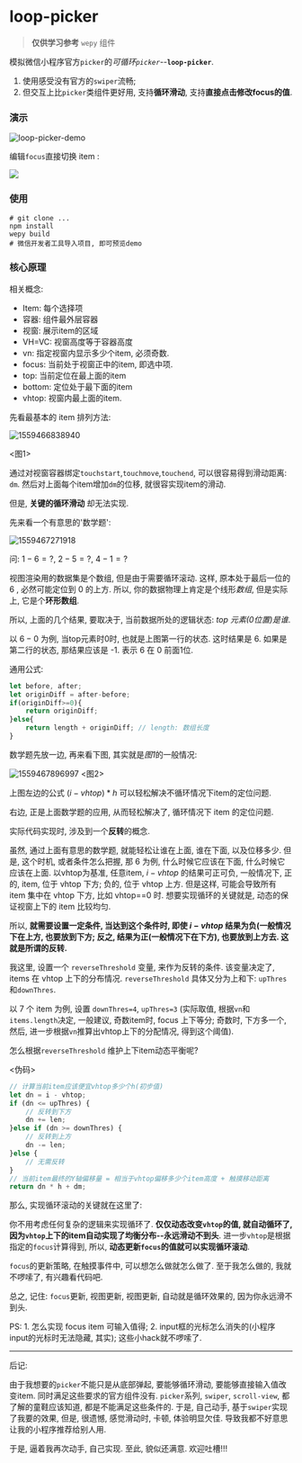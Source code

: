# loop-picker

> **仅供学习参考**
> `wepy` 组件

模拟微信小程序官方`picker`的*可循环`picker`*--**`loop-picker`**.

1. 使用感受没有官方的`swiper`流畅;
2. 但交互上比`picker`类组件更好用, 支持**循环滑动**, 支持**直接点击修改focus的值**.





### 演示

![loop-picker-demo](./assets/loop-picker-demo.gif)



编辑`focus`直接切换 item :

![](./assets/loop-picker-demo-edit.gif)




### 使用

```
# git clone ...
npm install
wepy build
# 微信开发者工具导入项目, 即可预览demo 
```


### 核心原理



相关概念:

- Item: 每个选择项
- 容器: 组件最外层容器
- 视窗: 展示item的区域
- VH=VC: 视窗高度等于容器高度
- vn: 指定视窗内显示多少个item, 必须奇数.
- focus: 当前处于视窗正中的item, 即选中项.
- top: 当前定位在最上面的item
- bottom: 定位处于最下面的item
- vhtop: 视窗内最上面的item.

先看最基本的 item 排列方法:

![1559466838940](assets/1559466838940.png)

<图1> 

通过对视窗容器绑定`touchstart`,`touchmove`,`touchend`, 可以很容易得到滑动距离: `dm`. 然后对上面每个item增加`dm`的位移, 就很容实现item的滑动.



但是, **关键的循环滑动** 却无法实现.



先来看一个有意思的'数学题':

![1559467271918](assets/1559467271918.png)

问: $1-6=?$, $2-5=?$, $4-1=?$

视图渲染用的数据集是个数组, 但是由于需要循环滚动. 这样, 原本处于最后一位的 6 , 必然可能定位到 0 的上方. 所以, 你的数据物理上肯定是个线形*数组*, 但是实际上, 它是个**环形数组**.

所以, 上面的几个结果, 要取决于, 当前数据所处的逻辑状态: *top 元素(0位置)是谁*.

以 $6-0$ 为例, 当top元素时0时, 也就是上图第一行的状态. 这时结果是 6. 如果是第二行的状态, 那结果应该是 -1. 表示 6 在 0 前面1位.

通用公式:

```js
let before, after;
let originDiff = after-before;
if(originDiff>=0){
	return originDiff;
}else{
	return length + originDiff;	// length: 数组长度
}
```





数学题先放一边, 再来看下图, 其实就是*图1*的一般情况:

![1559467896997](assets/1559467896997.png)
<图2> 

上图左边的公式 $(i-vhtop)*h$ 可以轻松解决不循环情况下item的定位问题. 

右边, 正是上面数学题的应用, 从而轻松解决了, 循环情况下 item 的定位问题.



实际代码实现时, 涉及到一个**反转**的概念. 

虽然, 通过上面有意思的数学题, 就能轻松让谁在上面, 谁在下面, 以及位移多少. 但是, 这个时机, 或者条件怎么把握, 那 6 为例, 什么时候它应该在下面, 什么时候它应该在上面. 以vhtop为基准, 任意item, $i-vhtop$ 的结果可正可负, 一般情况下, 正的, item, 位于 vhtop 下方; 负的, 位于 vhtop 上方. 但是这样, 可能会导致所有 item 集中在 vhtop 下方, 比如 vhtop==0 时. 想要实现循环的关键就是, 动态的保证视窗上下的 item 比较均匀. 

所以, **就需要设置一定条件, 当达到这个条件时, 即使 $i-vhtop$ 结果为负(一般情况下在上方, 也要放到下方; 反之, 结果为正(一般情况下在下方), 也要放到上方去. 这就是所谓的反转.** 

我这里, 设置一个 `reverseThreshold` 变量, 来作为反转的条件. 该变量决定了, items 在 vhtop 上下的分布情况. `reverseThreshold` 具体又分为上和下: `upThres`和`downThres`.

以 7 个 item 为例, 设置 `downThres=4`, `upThres=3` (实际取值, 根据`vn`和`items.length`决定, 一般建议, 奇数item时, focus 上下等分; 奇数时, 下方多一个, 然后, 进一步根据`vn`推算出vhtop上下的分配情况, 得到这个阈值).

 怎么根据`reverseThreshold` 维护上下item动态平衡呢?

<伪码>

```js
// 计算当前item应该便宜vhtop多少个h(初步值)
let dn = i - vhtop;
if (dn <= upThres) {
    // 反转到下方
    dn += len;
}else if (dn >= downThres) {
    // 反转到上方
    dn -= len;
}else {
    // 无需反转
}
// 当前item最终的Y轴偏移量 = 相当于vhtop偏移多少个item高度 + 触摸移动距离
return dn * h + dm;
```



那么, 实现循环滚动的关键就在这里了:

你不用考虑任何复杂的逻辑来实现循环了. **仅仅动态改变`vhtop`的值, 就自动循环了, 因为`vhtop`上下的item自动实现了均衡分布--永远滑动不到头**. 进一步`vhtop`是根据指定的`focus`计算得到, 所以, **动态更新`focus`的值就可以实现循环滚动**.

`focus`的更新策略, 在触摸事件中, 可以想怎么做就怎么做了. 至于我怎么做的, 我就不啰嗦了, 有兴趣看代码吧.

总之, 记住: `focus`更新, 视图更新, 视图更新, 自动就是循环效果的, 因为你永远滑不到头.



PS: 1. 怎么实现 focus item 可输入值得; 2. input框的光标怎么消失的(小程序input的光标时无法隐藏, 其实); 这些小hack就不啰嗦了.







---

后记:

由于我想要的`picker`不能只是从底部弹起, 要能够循环滑动, 要能够直接输入值改变item. 同时满足这些要求的官方组件没有. `picker`系列, `swiper`, `scroll-view`, 都了解的童鞋应该知道, 都是不能满足这些条件的. 于是, 自己动手, 基于`swiper`实现了我要的效果, 但是, 很遗憾, 感觉滑动时, 卡顿, 体验明显欠佳. 导致我都不好意思让我的小程序推荐给别人用.

于是, 逼着我再次动手, 自己实现. 至此, 貌似还满意. 欢迎吐槽!!!











